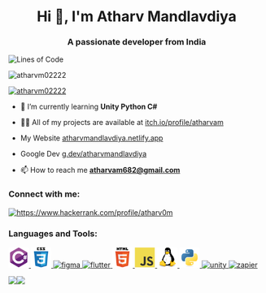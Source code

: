 <h1 align="center">Hi 👋, I'm Atharv Mandlavdiya</h1>
<h3 align="center">A passionate developer from India</h3>

![Lines of Code](https://git-loc-badge.vercel.app/?repo=AtharvM02222/Website)


<p align="left"> <img src="https://komarev.com/ghpvc/?username=atharvm02222&label=Profile%20views&color=0e75b6&style=flat" alt="atharvm02222" /> </p>

<p align="left"> <a href="https://github.com/ryo-ma/github-profile-trophy"><img src="https://github-profile-trophy.vercel.app/?username=atharvm02222" alt="atharvm02222" /></a> </p>

- 🌱 I’m currently learning **Unity Python C#**

- 👨‍💻 All of my projects are available at [itch.io/profile/atharvam](https://itch.io/profile/atharvam)

- My Website [atharvmandlavdiya.netlify.app](https://atharvmandlavdiya.netlify.app/)

- Google Dev [g.dev/atharvmandlavdiya](g.dev/atharvmandlavdiya)

- 📫 How to reach me **atharvam682@gmail.com**

<h3 align="left">Connect with me:</h3>
<p align="left">
<a href="https://www.hackerrank.com/profile/atharv0m" target="blank"><img align="center" src="https://raw.githubusercontent.com/rahuldkjain/github-profile-readme-generator/master/src/images/icons/Social/hackerrank.svg" alt="https://www.hackerrank.com/profile/atharv0m" height="30" width="40" /></a>
</p>

<h3 align="left">Languages and Tools:</h3>
<p align="left"> <a href="https://www.w3schools.com/cs/" target="_blank" rel="noreferrer"> <img src="https://raw.githubusercontent.com/devicons/devicon/master/icons/csharp/csharp-original.svg" alt="csharp" width="40" height="40"/> </a> <a href="https://www.w3schools.com/css/" target="_blank" rel="noreferrer"> <img src="https://raw.githubusercontent.com/devicons/devicon/master/icons/css3/css3-original-wordmark.svg" alt="css3" width="40" height="40"/> </a> <a href="https://www.figma.com/" target="_blank" rel="noreferrer"> <img src="https://www.vectorlogo.zone/logos/figma/figma-icon.svg" alt="figma" width="40" height="40"/> </a> <a href="https://flutter.dev" target="_blank" rel="noreferrer"> <img src="https://www.vectorlogo.zone/logos/flutterio/flutterio-icon.svg" alt="flutter" width="40" height="40"/> </a> <a href="https://www.w3.org/html/" target="_blank" rel="noreferrer"> <img src="https://raw.githubusercontent.com/devicons/devicon/master/icons/html5/html5-original-wordmark.svg" alt="html5" width="40" height="40"/> </a> <a href="https://developer.mozilla.org/en-US/docs/Web/JavaScript" target="_blank" rel="noreferrer"> <img src="https://raw.githubusercontent.com/devicons/devicon/master/icons/javascript/javascript-original.svg" alt="javascript" width="40" height="40"/> </a> <a href="https://www.linux.org/" target="_blank" rel="noreferrer"> <img src="https://raw.githubusercontent.com/devicons/devicon/master/icons/linux/linux-original.svg" alt="linux" width="40" height="40"/> </a> <a href="https://www.python.org" target="_blank" rel="noreferrer"> <img src="https://raw.githubusercontent.com/devicons/devicon/master/icons/python/python-original.svg" alt="python" width="40" height="40"/> </a> <a href="https://unity.com/" target="_blank" rel="noreferrer"> <img src="https://www.vectorlogo.zone/logos/unity3d/unity3d-icon.svg" alt="unity" width="40" height="40"/> </a> <a href="https://zapier.com" target="_blank" rel="noreferrer"> <img src="https://www.vectorlogo.zone/logos/zapier/zapier-icon.svg" alt="zapier" width="40" height="40"/> </a> </p>


<img align="top" src="https://github-readme-stats.vercel.app/api/top-langs/?username=AtharvM02222&theme=dark" /><img align="top" src="https://github-readme-stats.vercel.app/api?username=AtharvM02222&show_icons=true&theme=dark" />


